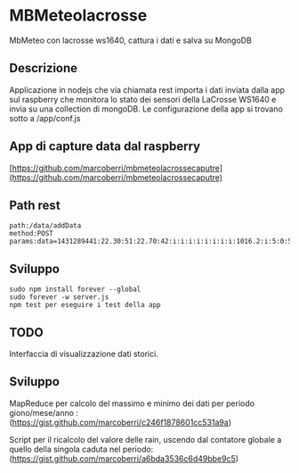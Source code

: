 # MBMeteolacrosse
MbMeteo con lacrosse ws1640, cattura i dati e salva su MongoDB

## Descrizione

Applicazione in nodejs che via chiamata rest importa i dati inviata dalla app sul raspberry che monitora lo stato dei sensori della LaCrosse WS1640 e invia su una collection di mongoDB.
Le configurazione della app si trovano sotto a /app/conf.js 


## App di capture data dal raspberry

[https://github.com/marcoberri/mbmeteolacrossecaputre](https://github.com/marcoberri/mbmeteolacrossecaputre)

## Path rest
	path:/data/addData
	method:POST 
	params:data=1431289441:22.30:51:22.70:42:i:i:i:i:i:i:i:i:1016.2:i:5:0:5:0.0:0.0:21.3:6 

## Sviluppo

	sudo npm install forever --global
	sudo forever -w server.js
	npm test per eseguire i test della app

## TODO
Interfaccia di visualizzazione dati storici.

## Sviluppo
MapReduce per calcolo del massimo e minimo dei dati per periodo giono/mese/anno : (https://gist.github.com/marcoberri/c246f1878601cc531a9a)

Script per il ricalcolo del valore delle rain, uscendo dal contatore globale a quello della singola caduta nel periodo: (https://gist.github.com/marcoberri/a6bda3536c6d49bbe9c5)



